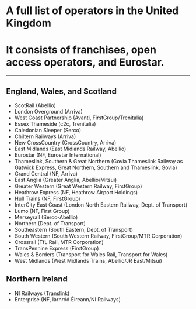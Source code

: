 # A full list of operators in the United Kingdom

# It consists of franchises, open access operators, and Eurostar.

---

## England, Wales, and Scotland

- ScotRail (Abellio)
- London Overground (Arriva)
- West Coast Partnership (Avanti, FirstGroup/Trenitalia)
- Essex Thameside (c2c, Trenitalia)
- Caledonian Sleeper (Serco)
- Chiltern Railways (Arriva)
- New CrossCountry (CrossCountry, Arriva)
- East Midlands (East Midlands Railway, Abellio)
- Eurostar (NF, Eurostar International)
- Thameslink, Southern & Great Northern (Govia Thameslink Railway as Gatwick Express, Great Northern, Southern and Thameslink, Govia)
- Grand Central (NF, Arriva)
- East Anglia (Greater Anglia, Abellio/Mitsui)
- Greater Western (Great Western Railway, FirstGroup)
- Heathrow Express (NF, Heathrow Airport Holdings)
- Hull Trains (NF, FirstGroup)
- InterCity East Coast (London North Eastern Railway, Dept. of Transport)
- Lumo (NF, First Group)
- Merseyrail (Serco-Abellio)
- Northern (Dept. of Transport)
- Southeastern (South Eastern, Dept. of Transport)
- South Western (South Western Railway, FirstGroup/MTR Corporation)
- Crossrail (TfL Rail, MTR Corporation)
- TransPennine Express (FirstGroup)
- Wales & Borders (Transport for Wales Rail, Transport for Wales)
- West Midlands (West Midlands Trains, Abellio/JR East/Mitsui)

## Northern Ireland

- NI Railways (Translink)
- Enterprise (NF, Iarnród Éireann/NI Railways)
